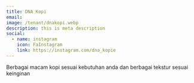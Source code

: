 ```yaml
---
title: DNA Kopi
email: 
image: /tenant/dnakopi.webp
description: this is meta description
social:
  - name: instagram
    icon: FaInstagram
    link: https://instagram.com/dna_kopie
---
```

Berbagai macam kopi sesuai kebutuhan anda dan berbagai tekstur sesuai keinginan